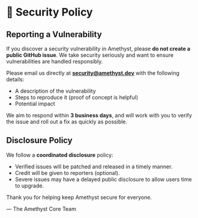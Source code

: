 # 🔐 Security Policy

## Reporting a Vulnerability

If you discover a security vulnerability in Amethyst, please **do not create a public GitHub issue**. We take security seriously and want to ensure vulnerabilities are handled responsibly.

Please email us directly at **security@amethyst.dev** with the following details:
- A description of the vulnerability
- Steps to reproduce it (proof of concept is helpful)
- Potential impact

We aim to respond within **3 business days**, and will work with you to verify the issue and roll out a fix as quickly as possible.

## Disclosure Policy

We follow a **coordinated disclosure** policy:
- Verified issues will be patched and released in a timely manner.
- Credit will be given to reporters (optional).
- Severe issues may have a delayed public disclosure to allow users time to upgrade.

Thank you for helping keep Amethyst secure for everyone.

— The Amethyst Core Team